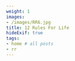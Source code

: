 ```yaml
---
weight: 1
images:
- /images/RR6.jpg
title: 12 Rules For Life
hideExif: true
tags:
- home # all posts
- rr
---
```

